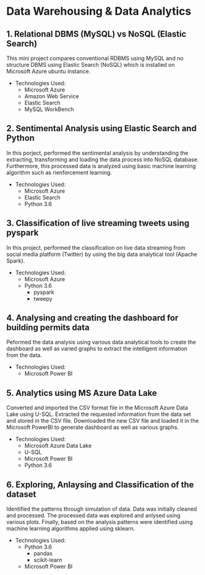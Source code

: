 # Data Warehousing & Data Analytics


## 1. Relational DBMS (MySQL) vs NoSQL (Elastic Search)
This mini project compares conventional RDBMS using MySQL and no structure DBMS using Elastic Search (NoSQL) which is installed on Microsoft Azure ubuntu instance.
* Technologies Used:
	* Microsoft Azure
	* Amazon Web Service
	* Elastic Search
	* MySQL WorkBench

## 2. Sentimental Analysis using Elastic Search and Python
In this porject, performed the sentimental analysis by understanding the extracting, transforming and loading the data process into NoSQL database. Furthermore, this processed data is analyzed using basic machine learning algorithm such as rienforcement learning.
* Technologies Used:
	* Microsoft Azure
	* Elastic Search
	* Python 3.6
	
## 3. Classification of live streaming tweets using pyspark
In this project, performed the classification on live data streaming from social media platform (Twitter) by using the big data analytical tool (Apache Spark).
* Technologies Used:
	* Microsoft Azure
	* Python 3.6
		* pyspark
		* tweepy
		
## 4. Analysing and creating the dashboard for building permits data
Peformed the data analysis using various data analytical tools to create the dashboard as well as varied graphs to extract the intelligent information from the data.
* Technologies Used:
	* Microsoft Power BI  
  
## 5. Analytics using MS Azure Data Lake
Converted and imported the CSV format file in the Microsoft Azure Data Lake using U-SQL. Extracted the requested information from the data set and stored in the CSV file. Downloaded the new CSV file and loaded it in the Microsoft PowerBI to generate dashboard as well as various graphs.
* Technologies Used:
	* Microsoft Azure Data Lake
	* U-SQL
	* Microsoft Power BI
	* Python 3.6

## 6. Exploring, Anlaysing and Classification of the dataset
Identified the patterns through simulation of data. Data was initially cleaned and processed. The processed data was explored and anlysed using various plots. Finally, based on the analysis patterns were identified using machine learning algorithms applied using sklearn.
* Technologies Used:
	* Python 3.6
		* pandas
		* scikit-learn
	* Microsoft Power BI